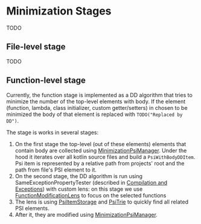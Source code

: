 # Minimization Stages

TODO

## File-level stage

TODO

## Function-level stage

Currently, the function stage is implemented as a DD algorithm that tries to minimize the number of the top-level
elements with body.
If the element (function, lambda, class initializer, custom getter/setters)
in chosen to be minimized the body of that element is replaced with `TODO("Replaced by DD")`.

The stage is works in several stages:

1. On the first stage the top-level (out of these elements) elements that contain body are collected
   using [MinimizationPsiManager][psi-manager]. Under the hood it iterates over all kotlin source files and build a
   `PsiWithBodyDDItem`. Psi item is represented by a relative path from projects' root and the path from file's PSI
   element to it.
2. On the second stage, the DD algorithm is run using SameExceptionPropertyTester (described
   in [Compilation and Exceptions][compilation]) with custom lens: on this stage we
   use [FunctionModificationLens][function-lens] to focus on the selected functions
3. The lens is using [PsiItemStorage][psi-item-storage] and [PsiTrie][psi-trie] to quickly find all related PSI
   elements.
4. After it, they are modified using [MinimizationPsiManager][psi-manager].

[compilation]: CompilationAndExceptions.md

[function-lens]: ../project-minimization-plugin/src/main/kotlin/org/plan/research/minimization/plugin/psi/FunctionModificationLens.kt

[psi-manager]: ../project-minimization-plugin/src/main/kotlin/org/plan/research/minimization/plugin/psi/MinimizationPsiManager.kt

[psi-item-storage]: ../project-minimization-plugin/src/main/kotlin/org/plan/research/minimization/plugin/psi/PsiItemStorage.kt

[psi-trie]: ../project-minimization-plugin/src/main/kotlin/org/plan/research/minimization/plugin/psi/PsiTrie.kt